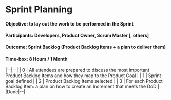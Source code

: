 # Sprint Planning
#### Objective: to lay out the work to be performed in the Sprint
#### Participants: Developers, Product Owner, Scrum Master [, others]
#### Outcome: Sprint Backlog (Product Backlog items + a plan to deliver them)
#### Time-box: 8 Hours / 1 Month

|--|--|
| 0 | All attendees are prepared to discuss the most important Product Backlog Items and how they map to the Product Goal |
| 1 | Sprint goal defined |
| 2 | Product Backlog Items selected |
| 3 | For each Product Backlog Item: a plan on how to create an Increment that meets the DoD |
|Done|--|
